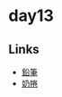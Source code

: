 # day13

## Links

- [鉛筆](https://rabbittee.github.io/JavaScript30/day13/pencil/)
- [奶捲](https://rabbittee.github.io/JavaScript30/day13/recoil/)
